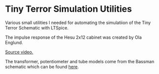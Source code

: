 # Tiny Terror Simulation Utilities
Various small utilities I needed for automating the simulatiion of the Tiny Terror Schematic with LTSpice.


The impulse response of the Hesu 2x12 cabinet was created by Ola Englund.

[Source video.](https://www.youtube.com/watch?v=RceLLUbhz0A)

The transformer, potentiometer and tube models come from the Bassman schematic which can be found [here](https://robrobinette.com/Tube_Amp_Spice_Analysis.htm).
